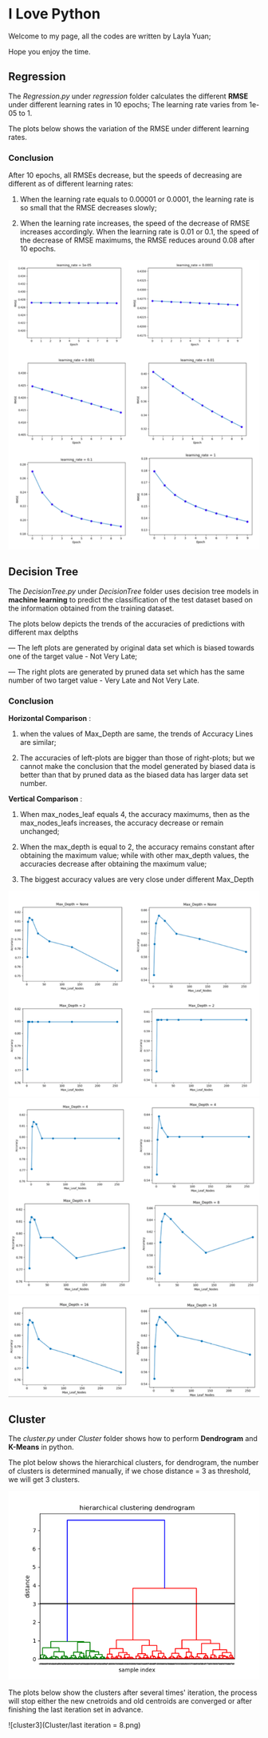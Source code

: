 # I   Love    Python

Welcome to my page, all the codes are written by Layla Yuan; 

Hope you enjoy the time.

## Regression

  The _Regression.py_ under _regression_ folder calculates the different **RMSE** under different learning rates in 10 epochs; The learning rate varies     from 1e-05 to 1.

  The plots below shows the variation of the RMSE under different learning rates.

### Conclusion

  After 10 epochs, all RMSEs decrease, but the speeds of decreasing are different as of different learning rates:

  1. When the learning rate equals to 0.00001 or 0.0001, the learning rate is so small that the RMSE decreases slowly;

  2. When the learning rate increases, the speed of the decrease of RMSE increases accordingly. When the learning rate is 0.01  or 0.1, the speed of the decrease of RMSE maximums, the RMSE reduces around 0.08 after 10 epochs.

  ![Regression](regression/regression.png)


## Decision Tree

  The _DecisionTree.py_ under _DecisionTree_ folder uses decision tree models in **machine learning** to predict the classification of the test dataset based on the information obtained from the training dataset. 

  The plots below depicts the trends of the accuracies of predictions with different max delpths

  — The left plots are generated by original data set which is biased towards one of the target value - Not Very Late;

  — The right plots are generated by pruned data set which has the same number of two target value - Very Late and Not Very Late.

### Conclusion


  **Horizontal Comparison** :

  1. when the values of Max_Depth are same, the trends of Accuracy Lines are similar;
  
  2. The accuracies of left-plots are bigger than those of right-plots; but we cannot make the conclusion that the model generated by biased data is better than that by pruned data as the biased data has larger data set number.


  **Vertical Comparison** :
  
  1. When max_nodes_leaf equals 4, the accuracy maximums, then as the max_nodes_leafs increases, the accuracy decrease or remain unchanged;

  2. When the max_depth is equal to 2, the accuracy remains constant after obtaining the maximum value; while with other max_depth values, the accuracies decrease after obtaining the maximum value;

  3. The biggest accuracy values are very close under different Max_Depth

![DT1](DecisionTree/DecisionTree1.png)
![DT2](DecisionTree/DecisionTree2.png)
![DT3](DecisionTree/DecisionTree3.png)


## Cluster

The _cluster.py_ under _Cluster_ folder shows how to perform **Dendrogram** and **K-Means** in python. 

The plot below shows the hierarchical clusters, for dendrogram, the number of clusters is determined manually, if we chose distance = 3 as threshold, we will get 3 clusters.

![Dendrogram](Cluster/Dendrogram.png)

The plots below show the clusters after several times' iteration, the process will stop either the new cnetroids and old centroids are converged or after finishing the last iteration set in advance.

![cluster3](Cluster/last iteration = 8.png)

